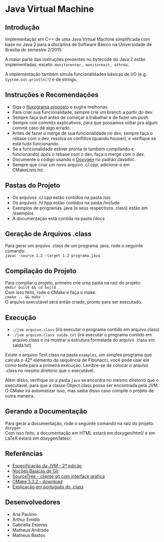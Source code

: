# Java Virtual Machine

## Introdução
Implementação em C++ de uma Java Virtual Machine simplificada com base no Java 2 para a disciplina de Software Básico na Universidade de Brasília do semestre 2/2015.

A maior parte das instruções presentes no bytecode do Java 2 estão implementadas, exceto: ```monitorenter, monitorexit, athrow```.

A implementação também simula funcionalidades básicas de I/O (e.g. `System.out.println()`) e de strings.

## Instruções e Recomendações
* Siga o [fluxograma proposto](https://googledrive.com/host/0B_YEQWAPOAO3b3lwZmZTTGNONjg) e sugira melhorias.
* Para criar sua funcionalidade, sempre crie um branch a partir do dev.
* Sempre faça pull antes de começar a trabalhar e de fazer um push.
* Sempre crie commits explicativos, para que possamos voltar pra algum commit caso dê algo errado.
* Antes de fazer o merge de sua funcionalidade no dev, sempre faça o rebase com o dev, resolva os conflitos (quando houver), e verifique se está tudo funcionando.
* Se a funcionalidade estiver pronta (e também compilando e funcionando) após o rebase com o dev, faça o merge com o dev.
* Documente o código usando o [Doxygen](https://www.stack.nl/~dimitri/doxygen/manual/docblocks.html) no padrão Javadoc.
* Sempre que criar um novo arquivo .c/.cpp, adicione-o em CMakeLists.txt.

## Pastas do Projeto
* Os arquivos .c/.cpp estão contidos na pasta /src
* Os arquivos .h/.hpp estão contidos na pasta /include
* Exemplos de programas .java (e seus respectivos .class) estão em /exemplos
* A documentação está contida na pasta /docs

## Geração de Arquivos .class
Para gerar um arquivo .class de um programa .java, rode o seguinte comando:   
```javac -source 1.2 -target 1.2 programa.java```

## Compilação do Projeto
Para compilar o projeto, primeiro crie uma pasta na raiz do projeto:  
```mkdir build && cd build```  
Com isso feito, rode o CMake e faça o make:  
```cmake .. && make```  
O arquivo executável será então criado, pronto para ser executado.

## Execução
* ```./jvm arquivo.class``` (irá executar o programa contido em arquivo.class)
* ```./jvm arquivo.class saida.txt``` (irá executar o programa contido em arquivo.class e irá mostrar a estrutura formatada do arquivo .class em saida.txt)

Existe o arquivo Test.class na pasta ```examples```, um simples programa que calcula o 42º elemento da sequência de Fibonacci, você pode usar ele como teste para a primeira execução. Lembre-se de colocar o arquivo .class no mesmo diretório que o executável.

Além disso, verifique se a pasta `java` se encontra no mesmo diretório que o executável, para que a classe Object.class possa ser encontrada pela JVM. O CMake irá automatizar isso, mas saiba disso caso compile o projeto de outra maneira.

## Gerando a Documentação
Para gerar a documentação, rode o seguinte comando na raiz do projeto: ```doxygen```   
Com isso feito, a documentação em HTML estará em doxygen/html/ e em LaTeX estará em doxygen/latex/.

## Referências
* [Especificação da JVM - 2ª edição](http://web.cecs.pdx.edu/~apt/vmspec/VMSpecTOC.doc.html)
* [Noções Básicas de Git](https://git-scm.com/book/pt-br/v1/Primeiros-passos-Noções-Básicas-de-Git)
* [SourceTree - cliente git com interface gráfica](https://www.sourcetreeapp.com)
* [CMake 3.3.2 - download](https://cmake.org/download/)
* [Explicação em português do .class](http://www.mentebinaria.com.br/zine/edicoes/1/ClassInjection.txt)

## Desenvolvedores
* Ana Paulino
* Arthur Emídio
* Gabriella Esteves
* Matheus Andrade
* Matheus Bastos
